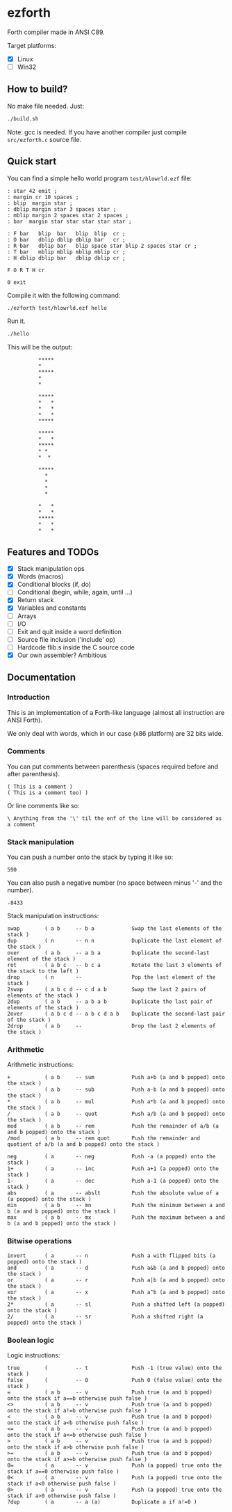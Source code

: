 # ezforth

Forth compiler made in ANSI C89.

Target platforms:
- [x] Linux
- [ ] Win32

## How to build?

No make file needed. Just:

```bash
./build.sh
```

Note: gcc is needed. If you have another compiler just compile ```src/ezforth.c``` source file.

## Quick start

You can find a simple hello world program ```test/hlowrld.ezf``` file:

```forth
: star 42 emit ;
: margin cr 10 spaces ;
: blip  margin star ;
: dblip margin star 3 spaces star ;
: mblip margin 2 spaces star 2 spaces ;
: bar  margin star star star star star ;

: F bar   blip  bar   blip  blip  cr ;
: O bar   dblip dblip dblip bar   cr ;
: R bar   dblip bar   blip space star blip 2 spaces star cr ;
: T bar   mblip mblip mblip mblip cr ;
: H dblip dblip bar   dblip dblip cr ;

F O R T H cr

0 exit
```

Compile it with the following command:

```bash
./ezforth test/hlowrld.ezf hello
```

Run it.

```bash
./hello
```

This will be the output:

```
          *****
          *
          *****
          *
          *

          *****
          *   *
          *   *
          *   *
          *****

          *****
          *   *
          *****
          * *
          *  *

          *****
            *
            *
            *
            *

          *   *
          *   *
          *****
          *   *
          *   *
```

## Features and TODOs

- [x] Stack manipulation ops
- [x] Words (macros)
- [x] Conditional blocks (if, do)
- [ ] Conditional (begin, while, again, until ...)
- [x] Return stack
- [x] Variables and constants
- [ ] Arrays
- [ ] I/O
- [ ] Exit and quit inside a word definition
- [ ] Source file inclusion ('include' op)
- [ ] Hardcode flib.s inside the C source code
- [x] Our own assembler? Ambitious

## Documentation

### Introduction

This is an implementation of a Forth-like language (almost all instruction are ANSI Forth).

We only deal with words, which in our case (x86 platform) are 32 bits wide.

### Comments

You can put comments between parenthesis (spaces required before and after parenthesis).

```forth
( This is a comment )
( This is a comment too) )
```

Or line comments like so:

```forth
\ Anything from the '\' til the enf of the line will be considered as a comment
```

### Stack manipulation

You can push a number onto the stack by typing it like so:

```forth
590
```

You can also push a negative number (no space between minus '-' and the number).

```forth
-8433
```

Stack manipulation instructions:
```forth
swap        ( a b     -- b a            Swap the last elements of the stack )
dup         ( n       -- n n            Duplicate the last element of the stack )
over        ( a b     -- a b a          Duplicate the second-last element of the stack )
rot         ( a b c   -- b c a          Rotate the last 3 elements of the stack to the left )
drop        ( n       --                Pop the last element of the stack )
2swap       ( a b c d -- c d a b        Swap the last 2 pairs of elements of the stack )
2dup        ( a b     -- a b a b        Duplicate the last pair of elements of the stack )
2over       ( a b c d -- a b c d a b    Duplicate the second-last pair of the stack )
2drop       ( a b     --                Drop the last 2 elements of the stack )
```

### Arithmetic

Arithmetic instructions:

```forth
+           ( a b     -- sum            Push a+b (a and b popped) onto the stack )
-           ( a b     -- sub            Push a-b (a and b popped) onto the stack )
*           ( a b     -- mul            Push a*b (a and b popped) onto the stack )
/           ( a b     -- quot           Push a/b (a and b popped) onto the stack )
mod         ( a b     -- rem            Push the remainder of a/b (a and b popped) onto the stack )
/mod        ( a b     -- rem quot       Push the remainder and quotient of a/b (a and b popped) onto the stack )

neg         ( a       -- neg            Push -a (a popped) onto the stack )
1+          ( a       -- inc            Push a+1 (a popped) onto the stack )
1-          ( a       -- dec            Push a-1 (a popped) onto the stack )
abs         ( a       -- abslt          Push the absolute value of a (a popped) onto the stack )
min         ( a b     -- mn             Push the minimum between a and b (a and b popped) onto the stack )
max         ( a b     -- mx             Push the maximum between a and b (a and b popped) onto the stack )
```

### Bitwise operations

```forth
invert      ( a       -- n              Push a with flipped bits (a popped) onto the stack )
and         ( a       -- d              Push a&b (a and b popped) onto the stack )
or          ( a       -- r              Push a|b (a and b popped) onto the stack )
xor         ( a       -- x              Push a^b (a and b popped) onto the stack )
2*          ( a       -- sl             Push a shifted left (a popped) onto the stack )
2/          ( a       -- sr             Push a shifted right (a popped) onto the stack )
```

### Boolean logic

Logic instructions:

```forth
true        (         -- t              Push -1 (true value) onto the stack )
false       (         -- 0              Push 0 (false value) onto the stack )
=           ( a b     -- v              Push true (a and b popped) onto the stack if a==b otherwise push false )
<>          ( a b     -- v              Push true (a and b popped) onto the stack if a!=b otherwise push false )
<           ( a b     -- v              Push true (a and b popped) onto the stack if a<b otherwise push false )
<=          ( a b     -- v              Push true (a and b popped) onto the stack if a<=b otherwise push false )
>           ( a b     -- v              Push true (a and b popped) onto the stack if a>b otherwise push false )
>=          ( a b     -- v              Push true (a and b popped) onto the stack if a>=b otherwise push false )
0=          ( a       -- v              Push (a popped) true onto the stack if a==0 otherwise push false )
0<          ( a       -- v              Push (a popped) true onto the stack if a<0 otherwise push false )
0>          ( a       -- v              Push (a popped) true onto the stack if a>0 otherwise push false )
?dup        ( a       -- a (a)          Duplicate a if a!=0 )
```
